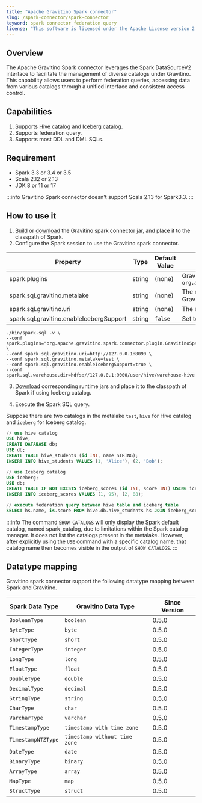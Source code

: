 ```yaml
---
title: "Apache Gravitino Spark connector"
slug: /spark-connector/spark-connector
keyword: spark connector federation query
license: "This software is licensed under the Apache License version 2."
---
```


## Overview

The Apache Gravitino Spark connector leverages the Spark DataSourceV2 interface to facilitate the management of diverse catalogs under Gravitino. This capability allows users to perform federation queries, accessing data from various catalogs through a unified interface and consistent access control.

## Capabilities

1. Supports [Hive catalog](spark-catalog-hive.md) and [Iceberg catalog](spark-catalog-iceberg.md).
2. Supports federation query.
3. Supports most DDL and DML SQLs.

## Requirement

- Spark 3.3 or 3.4 or 3.5
- Scala 2.12 or 2.13
- JDK 8 or 11 or 17

:::info
Gravitino Spark connector doesn't support Scala 2.13 for Spark3.3.
:::

## How to use it

1. [Build](../how-to-build.md) or [download](https://mvnrepository.com/artifact/org.apache.gravitino/spark-connector-runtime) the Gravitino spark connector jar, and place it to the classpath of Spark.
2. Configure the Spark session to use the Gravitino spark connector.

| Property                                 | Type   | Default Value | Description                                                                                     | Required | Since Version |
| ---------------------------------------- | ------ | ------------- | ----------------------------------------------------------------------------------------------- | -------- | ------------- |
| spark.plugins                            | string | (none)        | Gravitino spark plugin name, `org.apache.gravitino.spark.connector.plugin.GravitinoSparkPlugin` | Yes      | 0.5.0         |
| spark.sql.gravitino.metalake             | string | (none)        | The metalake name that spark connector used to request to Gravitino.                            | Yes      | 0.5.0         |
| spark.sql.gravitino.uri                  | string | (none)        | The uri of Gravitino server address.                                                            | Yes      | 0.5.0         |
| spark.sql.gravitino.enableIcebergSupport | string | `false`       | Set to `true` to use Iceberg catalog.                                                           | No       | 0.5.1         |

```shell
./bin/spark-sql -v \
--conf spark.plugins="org.apache.gravitino.spark.connector.plugin.GravitinoSparkPlugin" \
--conf spark.sql.gravitino.uri=http://127.0.0.1:8090 \
--conf spark.sql.gravitino.metalake=test \
--conf spark.sql.gravitino.enableIcebergSupport=true \
--conf spark.sql.warehouse.dir=hdfs://127.0.0.1:9000/user/hive/warehouse-hive
```

3. [Download](https://iceberg.apache.org/releases/) corresponding runtime jars and place it to the classpath of Spark if using Iceberg catalog.

4. Execute the Spark SQL query.

Suppose there are two catalogs in the metalake `test`, `hive` for Hive catalog and `iceberg` for Iceberg catalog.

```sql
// use hive catalog
USE hive;
CREATE DATABASE db;
USE db;
CREATE TABLE hive_students (id INT, name STRING);
INSERT INTO hive_students VALUES (1, 'Alice'), (2, 'Bob');

// use Iceberg catalog
USE iceberg;
USE db;
CREATE TABLE IF NOT EXISTS iceberg_scores (id INT, score INT) USING iceberg;
INSERT INTO iceberg_scores VALUES (1, 95), (2, 88);

// execute federation query between hive table and iceberg table
SELECT hs.name, is.score FROM hive.db.hive_students hs JOIN iceberg_scores is ON hs.id = is.id;
```

:::info
The command `SHOW CATALOGS` will only display the Spark default catalog, named spark_catalog, due to limitations within the Spark catalog manager. It does not list the catalogs present in the metalake. However, after explicitly using the `USE` command with a specific catalog name, that catalog name then becomes visible in the output of `SHOW CATALOGS`.
:::

## Datatype mapping

Gravitino spark connector support the following datatype mapping between Spark and Gravitino.

| Spark Data Type    | Gravitino Data Type           | Since Version |
| ------------------ | ----------------------------- | ------------- |
| `BooleanType`      | `boolean`                     | 0.5.0         |
| `ByteType`         | `byte`                        | 0.5.0         |
| `ShortType`        | `short`                       | 0.5.0         |
| `IntegerType`      | `integer`                     | 0.5.0         |
| `LongType`         | `long`                        | 0.5.0         |
| `FloatType`        | `float`                       | 0.5.0         |
| `DoubleType`       | `double`                      | 0.5.0         |
| `DecimalType`      | `decimal`                     | 0.5.0         |
| `StringType`       | `string`                      | 0.5.0         |
| `CharType`         | `char`                        | 0.5.0         |
| `VarcharType`      | `varchar`                     | 0.5.0         |
| `TimestampType`    | `timestamp with time zone`    | 0.5.0         |
| `TimestampNTZType` | `timestamp without time zone` | 0.5.0         |
| `DateType`         | `date`                        | 0.5.0         |
| `BinaryType`       | `binary`                      | 0.5.0         |
| `ArrayType`        | `array`                       | 0.5.0         |
| `MapType`          | `map`                         | 0.5.0         |
| `StructType`       | `struct`                      | 0.5.0         |
